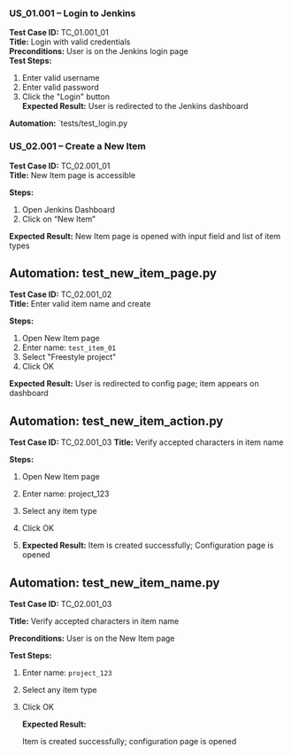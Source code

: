 ### US_01.001 – Login to Jenkins

**Test Case ID:** TC_01.001_01  
**Title:** Login with valid credentials  
**Preconditions:** User is on the Jenkins login page  
**Test Steps:**
1. Enter valid username  
2. Enter valid password  
3. Click the "Login" button  
**Expected Result:**
  User is redirected to the Jenkins dashboard 

**Automation:** `tests/test_login.py

### US_02.001 – Create a New Item

**Test Case ID:** TC_02.001_01  
**Title:** New Item page is accessible

**Steps:**

1. Open Jenkins Dashboard  
2. Click on “New Item”  

**Expected Result:** 
   New Item page is opened with input field and list of item types

**Automation:**  test_new_item_page.py
---

**Test Case ID:** TC_02.001_02  
**Title:** Enter valid item name and create

**Steps:**

1. Open New Item page  
2. Enter name: `test_item_01`  
3. Select "Freestyle project"  
4. Click OK  

**Expected Result:** 
   User is redirected to config page; item appears on dashboard


**Automation:**  test_new_item_action.py
---

**Test Case ID:** TC_02.001_03
**Title:** Verify accepted characters in item name

**Steps:**

1. Open New Item page 
2. Enter name: project_123 
3. Select any item type
4. Click OK

5. **Expected Result:**
   Item is created successfully; Configuration page is opened

**Automation:**  test_new_item_name.py
---
**Test Case ID:** TC_02.001_03

**Title:** Verify accepted characters in item name

**Preconditions:** User is on the New Item page

**Test Steps:**

1. Enter name: `project_123`
2. Select any item type
3. Click OK
    
    **Expected Result:**
    
    Item is created successfully; configuration page is opened